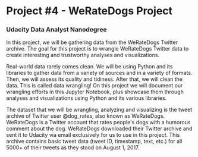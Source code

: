 # Project #4 - WeRateDogs Project 
### Udacity Data Analyst Nanodegree

In this project, we will be gathering data from the WeRateDogs Twitter archive. The goal for this project is to wrangle WeRateDogs Twitter data to create interesting and trustworthy analyses and visualizations.

Real-world data rarely comes clean. We will be using Python and its libraries to gather data from a variety of sources and in a variety of formats. Then, we will assess its quality and tidiness. After that, we will clean the data. This is called data wrangling! On this project we will document our wrangling efforts in this Jupyter Notebook, plus showcase them through analyses and visualizations using Python and its various libraries.

The dataset that we will be wrangling, analyzing and visualizing is the tweet archive of Twitter user @dog_rates, also known as WeRateDogs. WeRateDogs is a Twitter account that rates people's dogs with a humorous comment about the dog. WeRateDogs downloaded their Twitter archive and sent it to Udacity via email exclusively for us to use in this project. This archive contains basic tweet data (tweet ID, timestamp, text, etc.) for all 5000+ of their tweets as they stood on August 1, 2017.